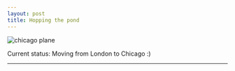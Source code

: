 ```yaml
---
layout: post
title: Hopping the pond
---
```


![chicago plane](https://cloud.githubusercontent.com/assets/1637993/21433879/4a215476-c837-11e6-963e-d6b7ad350e49.jpg "Large example image")

Current status: Moving from London to Chicago :)

<hr style="clear:both"/>
